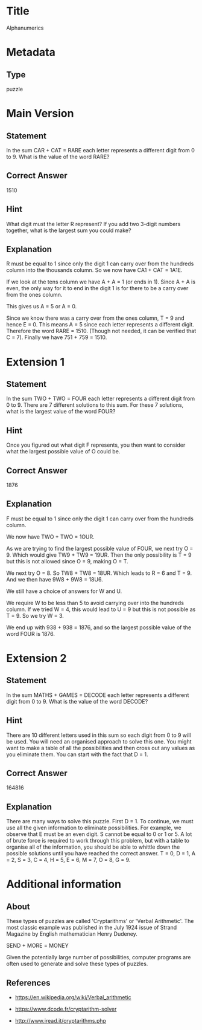 # Title

Alphanumerics

# Metadata

## Type

puzzle

# Main Version

## Statement

In the sum CAR + CAT = RARE each letter represents a different digit from 0 to 9. What is the value of the word RARE?

## Correct Answer

1510

## Hint

What digit must the letter R represent? If you add two 3-digit numbers together, what is the largest sum you could make?

## Explanation

R must be equal to 1 since only the digit 1 can carry over from the hundreds column into the thousands column. So we now have CA1 + CAT = 1A1E.

If we look at the tens column we have A + A = 1 (or ends in 1). Since A + A is even, the only way for it to end in the digit 1 is for there to be a carry over from the ones column. 

This gives us A = 5 or A = 0. 

Since we know there was a carry over from the ones column, T = 9 and hence E = 0. This means A = 5 since each letter represents a different digit. Therefore the word RARE = 1510. (Though not needed, it can be verified that C = 7). Finally we have 751 + 759 = 1510.

# Extension 1

## Statement

In the sum TWO + TWO = FOUR each letter represents a different digit from 0 to 9. There are 7 different solutions to this sum. For these 7 solutions, what is the largest value of the word FOUR? 

## Hint

Once you figured out what digit F represents, you then want to consider what the largest possible value of O could be.

## Correct Answer

1876

## Explanation

F must be equal to 1 since only the digit 1 can carry over from the hundreds column.

We now have TWO + TWO = 1OUR.

As we are trying to find the largest possible value of FOUR, we next try O = 9. Which would give TW9 + TW9 = 19UR. Then the only possibility is T = 9 but this is not allowed since O = 9, making O = T.

We next try O = 8. So TW8 + TW8 = 18UR. Which leads to R = 6 and T = 9.  And we then have 9W8 + 9W8 = 18U6.

We still have a choice of answers for W and U.

We require W to be less than 5 to avoid carrying over into the hundreds column. If we tried W = 4, this would lead to U = 9 but this is not possible as T = 9. So we try W = 3.

We end up with  938 + 938 = 1876, and so the largest possible value of the word FOUR is 1876.

# Extension 2 

## Statement

In the sum MATHS + GAMES = DECODE each letter represents a different digit from 0 to 9. What is the value of the word DECODE?

## Hint

There are 10 different letters used in this sum so each digit from 0 to 9 will be used. You will need an organised approach to solve this one. You might want to make a table of all the possibilities and then cross out any values as you eliminate them. You can start with the fact that D = 1.

## Correct Answer

164816

## Explanation

There are many ways to solve this puzzle. First D = 1. To continue, we must use all the given information to eliminate possibilities. For example, we observe that E must be an even digit. S cannot be equal to 0 or 1 or 5. A lot of brute force is required to work through this problem, but with a table to organise all of the information, you should be able to whittle down the possible solutions until you have reached the correct answer. T = 0, D = 1, A = 2, S = 3, C = 4, H = 5, E = 6, M = 7, O = 8, G = 9.

# Additional information

## About

These types of puzzles are called 'Cryptarithms' or 'Verbal Arithmetic'. The most classic example was published in the July 1924 issue of Strand Magazine by English mathematician Henry Dudeney.  

SEND + MORE = MONEY

Given the potentially large number of possibilities, computer programs are often used to generate and solve these types of puzzles.

## References

* https://en.wikipedia.org/wiki/Verbal_arithmetic

* https://www.dcode.fr/cryptarithm-solver

* http://www.iread.it/cryptarithms.php


